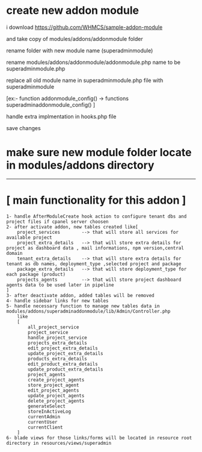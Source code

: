 
create new addon module 
=

i download  https://github.com/WHMCS/sample-addon-module

and take copy of modules/addons/addonmodule folder 

rename folder with new module name (superadminmodule)

rename modules/addons/addonmodule/addonmodule.php name to be  superadminmodule.php

replace all old module name in  superadminmodule.php file with superadminmodule

[ex:- function addonmodule_config()  → functions superadminaddonmodule_config()  ]

handle extra implmentation in hooks.php file

save changes 

make sure new module folder locate in modules/addons directory
=
---
[ main functionality for this addon ]
=
    1- handle AfterModuleCreate hook action to configure tenant dbs and project files if cpanel server choosen
    2- after activate addon, new tables created like[
        project_services        --> that will store all services for available project
        project_extra_details   --> that will store extra details for project as dashboard data , mail informations, npm version,central domain
        tenant_extra_details    --> that will store extra details for tenant as db names, deployment_type ,selected project and package
        package_extra_details   --> that will store deployment_type for each package (product)
        projects_agents         --> that will store project dashboard agents data to be used later in pipeline 
    ]
    3- after deactivate addon, added tables will be removed
    4- handle sidebar links for new tables 
    5- handle necessary function to manage new tables data in modules/addons/superadminaddonmodule/lib/Admin/Controller.php
        like 
        [
            all_project_service
            project_service
            handle_project_service
            projects_extra_details
            edit_project_extra_details
            update_project_extra_details
            products_extra_details
            edit_product_extra_details
            update_product_extra_details
            project_agents
            create_project_agents
            store_project_agent
            edit_project_agents
            update_project_agents
            delete_project_agents
            generateSelect
            storeInActiveLog
            currentAdmin
            currentUser
            currentClient
        ]
    6- blade views for those links/forms will be located in resource root directory in resources/views/superadmin
